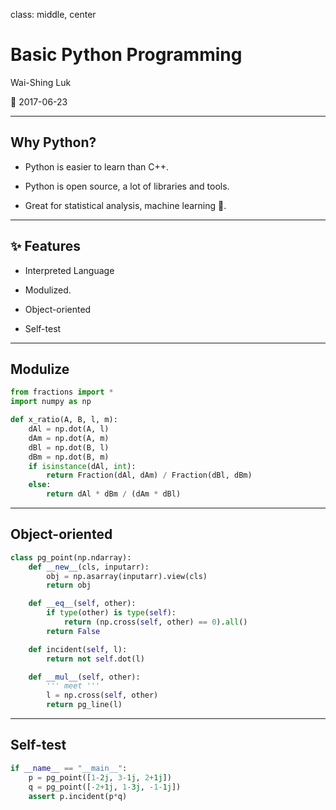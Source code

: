 class: middle, center

# Basic Python Programming

Wai-Shing Luk

📅 2017-06-23

---

## Why Python?

- Python is easier to learn than C++.

- Python is open source, a lot of libraries and tools.

- Great for statistical analysis, machine learning 🤖.

---

## ✨ Features

- Interpreted Language

- Modulized.

- Object-oriented

- Self-test

---

## Modulize

```python
from fractions import *
import numpy as np

def x_ratio(A, B, l, m):
    dAl = np.dot(A, l)
    dAm = np.dot(A, m)
    dBl = np.dot(B, l)
    dBm = np.dot(B, m)
    if isinstance(dAl, int):
        return Fraction(dAl, dAm) / Fraction(dBl, dBm)
    else:
        return dAl * dBm / (dAm * dBl)
```

---

## Object-oriented

```python
class pg_point(np.ndarray):
    def __new__(cls, inputarr):
        obj = np.asarray(inputarr).view(cls)
        return obj

    def __eq__(self, other):
        if type(other) is type(self):
            return (np.cross(self, other) == 0).all()
        return False

    def incident(self, l):
        return not self.dot(l)

    def __mul__(self, other):
        ''' meet '''
        l = np.cross(self, other)
        return pg_line(l)
```

---

## Self-test

```python
if __name__ == "__main__":
    p = pg_point([1-2j, 3-1j, 2+1j])
    q = pg_point([-2+1j, 1-3j, -1-1j])
    assert p.incident(p*q)
```
